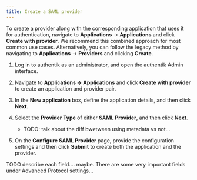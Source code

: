 ```yaml
---
title: Create a SAML provider
---
```


To create a provider along with the corresponding application that uses it for authentication, navigate to **Applications** → **Applications** and click **Create with provider**. We recommend this combined approach for most common use cases. Alternatively, you can follow the legacy method by navigating to **Applications** → **Providers** and clicking **Create**.

1. Log in to authentik as an administrator, and open the authentik Admin interface.

2. Navigate to **Applications -> Applications** and click **Create with provider** to create an application and provider pair.

3. In the **New application** box, define the application details, and then click **Next**.

4. Select the **Provider Type** of either **SAML Provider**, and then click **Next**.
    - TODO: talk about the diff bwetween using metadata vs not...

5. On the **Configure SAML Provider** page, provide the configuration settings and then click **Submit** to create both the application and the provider.

TODO describe each field.... maybe. There are some very important fields under Advanced Protocol settings...
